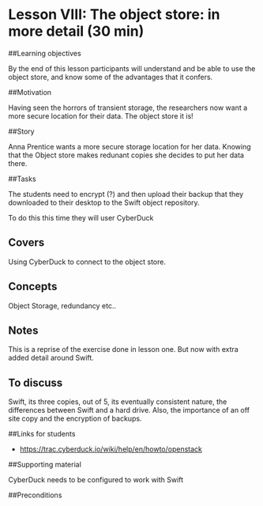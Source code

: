 # Lesson VIII: The object store: in more detail (30 min)

##Learning objectives 

By the end of this lesson participants will understand and be able to use the object store, and know some of the 
advantages that it confers.

##Motivation 

Having seen the horrors of transient storage, the researchers now want a more secure location for their data. 
The object store it is!

##Story

Anna Prentice wants a more secure storage location for her data. Knowing that the Object store makes redunant copies
she decides to put her data there.

##Tasks

The students need to encrypt (?) and then upload their backup that they downloaded to their desktop to the Swift 
object repository. 

To do this this time they will user CyberDuck

## Covers

Using CyberDuck to connect to the object store.

## Concepts

Object Storage, redundancy etc..

## Notes 

This is a reprise of the exercise done in lesson one. But now with extra added detail around Swift.

## To discuss 

Swift, its three copies, out of 5, its eventually consistent nature, the differences between Swift and a hard drive. 
Also, the importance of an off site copy and the encryption of backups.

##Links for students 

* https://trac.cyberduck.io/wiki/help/en/howto/openstack

##Supporting material 

CyberDuck needs to be configured to work with Swift

##Preconditions 



